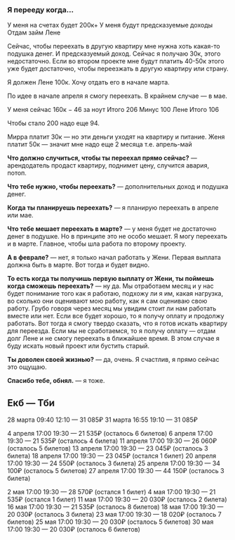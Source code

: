 ### Я перееду когда…

У меня на счетах будет 200к+ 
У меня будут предсказуемые доходы 
Отдам займ Лене

Сейчас, чтобы переехать в другую квартиру мне нужна хоть какая-то подушка денег. И предсказуемый доход. Сейчас я получаю 30к, этого недостаточно. Если во втором проекте мне будут платить 40-50к этого уже будет достаточно, чтобы переезжать в другую квартиру или страну.

Я должен Лене 100к. Хочу отдать его в начале марта.

По идее в начале апреля я смогу переехать. В крайнем случае — в мае.

У меня сейчас 160к
− 46 за ноут 
Итого 206 
Минус 100 Лене 
Итого 106

Чтобы стало 200 надо еще 94.

Мирра платит 30к — но эти деньги уходят на квартиру и питание. Женя платит 50к — значит мне надо еще 2 месяца т.е. апрель-май

**Что должно случиться, чтобы ты переехал прямо сейчас?** 
— арендодатель продаст квартиру, поднимет цену, случится авария, потоп.

**Что тебе нужно, чтобы переехать?** 
— дополнительных доход и подушка денег.

**Когда ты планируешь переехать?** 
— я планирую переехать в апреле или мае.

**Что тебе мешает переехать в марте?** 
— у меня будет не достаточно денег в подушке. Но в принципе это не особо мешает. Я могу переехать и в марте. Главное, чтобы шла работа по второму проекту.

**А в феврале?** 
— нет, я только начал работать у Жени. Первая выплата должна быть в марте. Вот тогда и будет видно.

**То есть когда ты получишь первую выплату от Жени, ты поймешь когда сможешь переехать?** 
— ну да. Мы отработаем месяц и у нас будет понимание того как я работаю, подхожу ли я им, какая нагрузка, во сколько они оценивают мою работу, как я сам оцениваю свою работу. Грубо говоря через месяц мы увидим стоит ли нам работать вместе или нет. Если все будет хорошо, то я получу оплату и продолжу работать. Вот тогда я смогу твердо сказать, что я готов искать квартиру для переезда. Если мы не сработаемся, то я получу оплату — отдам долг Лене и не смогу переехать в ближайшее время. В этом случае я буду искать новый проект или бустить старый.

**Ты доволен своей жизнью?** 
— да, очень. Я счастлив, я прямо сейчас это ощущаю.

**Спасибо тебе, обнял.** 
— я тоже.




## Екб — Тби

28 марта 09:40 12:10 — 31 085₽
31 марта 16:55 19:10 — 31 085₽


4 апреля 17:00 19:30 — 21 535₽ (осталось 6 билетов)
6 апреля 17:00 19:30 — 21 535₽ (осталось 4 билета)
11 апреля 17:00 19:30 — 26 060₽ (осталось 5 билетов)
13 апреля 17:00 19:30 — 23 045₽ (осталось 3 билета)
18 апреля 17:00 19:30 — 23 045₽ (остался 1 билет)
20 апреля 17:00 19:30 — 24 550₽ (осталось 3 билета)
25 апреля 17:00 19:30 — 34 100₽ (осталось 5 билетов)
27 апреля 17:00 19:30 — 44 150₽ (осталось 3 билета)


2 мая 17:00 19:30 — 28 570₽ (остался 1 билет)
4 мая 17:00 19:30 — 21 535₽ (остался 1 билет)
11 мая 17:00 19:30 — 20 030₽ (осталось 2 билета)
16 мая 17:00 19:30 — 21 535₽ (осталось 8 билетов)
18 мая 17:00 19:30 — 20 030₽ (осталось 3 билета)
23 мая 17:00 19:30 — 18 020₽ (осталось 7 билетов)
25 мая 17:00 19:30 — 20 030₽ (осталось 5 билетов)
30 мая 17:00 19:30 — 20 030₽ (осталось 6 билетов)


 
